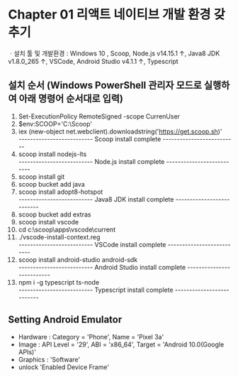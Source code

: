 # Chapter 01 리액트 네이티브 개발 환경 갖추기

ㆍ설치 툴 및 개발환경 : Windows 10 , Scoop, Node.js v14.15.1 ↑, Java8 JDK v1.8.0_265 ↑, VSCode, Android Studio v4.1.1 ↑, Typescript

## 설치 순서 (Windows PowerShell 관리자 모드로 실행하여 아래 명령어 순서대로 입력)
  1. Set-ExecutionPolicy RemoteSigned -scope CurrenUser
  2. $env:SCOOP='C:\Scoop'
  3. iex (new-object net.webclient).downloadstring('https://get.scoop.sh)'  
  -------------------------- Scoop install complete --------------------------
  4. scoop install nodejs-lts  
  -------------------------- Node.js install complete --------------------------
  5. scoop install git
  6. scoop bucket add java
  7. scoop install adopt8-hotspot  
  -------------------------- Java8 JDK install complete --------------------------
  8. scoop bucket add extras
  9. scoop install vscode
  10. cd c:\scoop\apps\vscode\current
  11. ./vscode-install-context.reg  
  -------------------------- VSCode install complete --------------------------
  12. scoop install android-studio android-sdk  
  -------------------------- Android Studio install complete --------------------------
  13. npm i -g typescript ts-node  
  -------------------------- Typescript install complete --------------------------


## Setting Android Emulator
  - Hardware : Category = 'Phone', Name = 'Pixel 3a'
  - Image : API Level = '29', ABI = 'x86_64', Target = 'Android 10.0(Google APIs)'
  - Graphics : 'Software'
  - unlock 'Enabled Device Frame'
